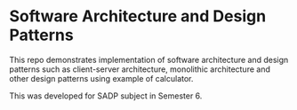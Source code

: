 # Software Architecture and Design Patterns

This repo demonstrates implementation of software architecture and design patterns such as client-server architecture, monolithic architecture and other design patterns using example of calculator.

This was developed for SADP subject in Semester 6.
